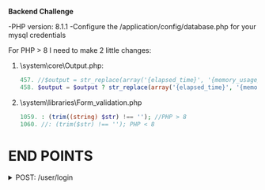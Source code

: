 **Backend Challenge**

-PHP version: 8.1.1
-Configure the /application/config/database.php for your mysql credentials

For PHP > 8 I need to make 2 little changes:

1. \system\core\Output.php:
	```php
	457. //$output = str_replace(array('{elapsed_time}', '{memory_usage}'), array($elapsed, $memory), $output); PHP < 8.0
	458. $output = $output ? str_replace(array('{elapsed_time}', '{memory_usage}'), array($elapsed, $memory), $output): ""; //PHP 8.1
	```
2. \system\libraries\Form_validation.php	
	```php
	1059. : (trim((string) $str) !== ''); //PHP > 8
	1060. //: (trim($str) !== ''); PHP < 8
	```

# END POINTS

<details><summary>POST: /user/login</summary>
* **URL**

  _/user/login_

* **Method:**  

  | `POST` |
  
*  **URL Params**    

   **Required:**
 
   -`password=[string]` <br />
   -`email=[valid_email|exists]`   

* **Data Params**
	
	![image](https://user-images.githubusercontent.com/15652231/188943211-47c47c20-2213-4a2f-abf2-39e9e41457e8.png)	

* **Success Response:**  

  * **Code:** 201 <br />
    **Content:** `{
    			"uid": 103,
    			"message": "Successfully logged in."
		}`
 
* **Error Response:**

  * **Code:** 400 BAD REQUEST <br />
    **Content:** `{
    "errors": {
        "email": "The Email field must contain a unique value."
    }
}`

  OR

  * **Code:** 401 Unauthorized <br />
    **Content:** `{
    "errors": {
        "password": "The password for the user is invalid."
    }
}`

</details>

